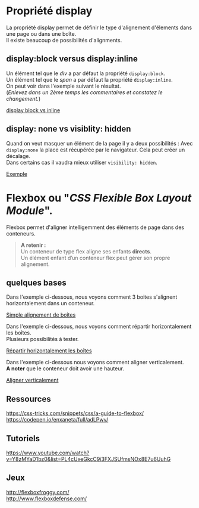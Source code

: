 
# Propriété display 
La propriété display permet de définir le type d'alignement d'élements dans une page ou dans une boîte.  
Il existe beaucoup de possibilités d'alignments.  


## display:block versus display:inline
Un élément tel que le _div_ a par défaut la propriété `display:block`.  
Un élément tel que le _span_ a par défaut la propriété `display:inline`.  
On peut voir dans l'exemple suivant le résultat.  
  (_Enlevez dans un 2ème temps les commentaires et constatez le changement._)
  
  [display block vs inline](https://codepen.io/seasgit/pen/mdLMoOZ)

## display: none vs visiblity: hidden
Quand on veut masquer un élément de la page il y a deux possibilités : 
Avec `display:none` la place est récupérée par le navigateur. Cela peut créer un décalage.    
Dans certains cas il vaudra mieux utiliser `visibility: hidden`.  

[Exemple](https://codepen.io/seasgit/pen/wvjqOeM)


# Flexbox  ou "_CSS Flexible Box Layout Module_". 
Flexbox permet d'aligner intelligemment des éléments de page dans des conteneurs.  

> __A retenir :__  
	Un conteneur de type flex aligne ses enfants __directs__.  
	Un élément enfant d’un conteneur flex peut gérer son propre alignement.  

## quelques bases
Dans l'exemple ci-dessous, nous voyons comment 3 boites s'alignent horizontalement dans un conteneur.  

[Simple alignement de boîtes](https://codepen.io/seasgit/pen/XWqaGqY)

Dans l'exemple ci-dessous, nous voyons comment répartir horizontalement les boîtes.  
Plusieurs possibilités à tester.  

[Répartir horizontalement les boîtes](https://codepen.io/seasgit/pen/PoeKLXN)

Dans l'exemple ci-dessous nous voyons comment aligner verticalement.  
__A noter__ que le conteneur doit avoir une hauteur.

[Aligner verticalement](https://codepen.io/seasgit/pen/oNdeVVr)

## Ressources   
https://css-tricks.com/snippets/css/a-guide-to-flexbox/    
https://codepen.io/enxaneta/full/adLPwv/  

## Tutoriels
https://www.youtube.com/watch?v=Y8zMYaD1bz0&list=PL4cUxeGkcC9i3FXJSUfmsNOx8E7u6UuhG  

## Jeux
http://flexboxfroggy.com/    
http://www.flexboxdefense.com/  

